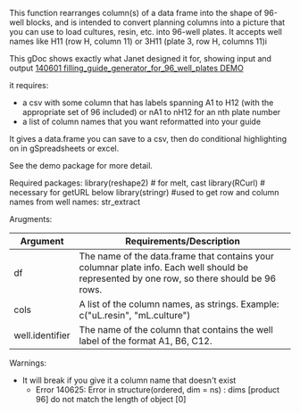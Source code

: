 This function rearranges column(s) of a data frame into the shape of 96-well blocks, and is intended to convert planning columns into a picture that you can use to load cultures, resin, etc. into 96-well plates.  It accepts well names like H11 (row H, column 11) or 3H11 (plate 3, row H, columns 11)i

This gDoc shows exactly what Janet designed it for, showing input and output
[140601 filling_guide_generator_for_96_well_plates DEMO](https://docs.google.com/spreadsheets/d/1l60FNFIF2afnxNQVqEfH7sgYI51THDVVXns14lnkdhU/edit#gid=1109366614)

it requires:
* a csv with some column that has labels spanning A1 to H12 (with the appropriate set of 96 included) or nA1 to nH12 for an nth plate number
* a list of column names that you want reformatted into your guide

It gives a data.frame you can save to a csv, then do conditional highlighting on in gSpreadsheets or excel.

See the demo package for more detail.  

Required packages:
library(reshape2)  # for melt, cast
library(RCurl) # necessary for getURL below
library(stringr)  #used to get row and column names from well names: str_extract

Arugments:

Argument  | Requirements/Description
------------- | -------------
df | The name of the data.frame that contains your columnar plate info.  Each well should be represented by one row, so there should be 96 rows. 
cols  | A list of the column names, as strings.  Example: c("uL.resin", "mL.culture")
well.identifier  |  The name of the column that contains the well label of the format A1, B6, C12. 

Warnings:
* It will break if you give it a column name that doesn't exist
  * Error 140625: Error in structure(ordered, dim = ns) : 
  dims [product 96] do not match the length of object [0] 
